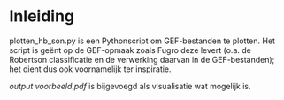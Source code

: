 # Inleiding
plotten_hb_son.py is een Pythonscript om GEF-bestanden te plotten. Het script is geënt op de GEF-opmaak zoals Fugro deze levert (o.a. de Robertson classificatie en de verwerking daarvan in de GEF-bestanden); het dient dus ook voornamelijk ter inspiratie.

*output voorbeeld.pdf* is bijgevoegd als visualisatie wat mogelijk is.